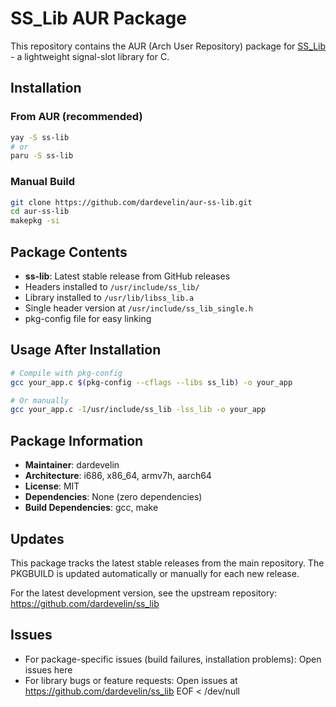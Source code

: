 # SS_Lib AUR Package

This repository contains the AUR (Arch User Repository) package for [SS_Lib](https://github.com/dardevelin/ss_lib) - a lightweight signal-slot library for C.

## Installation

### From AUR (recommended)
```bash
yay -S ss-lib
# or
paru -S ss-lib
```

### Manual Build
```bash
git clone https://github.com/dardevelin/aur-ss-lib.git
cd aur-ss-lib
makepkg -si
```

## Package Contents

- **ss-lib**: Latest stable release from GitHub releases
- Headers installed to `/usr/include/ss_lib/`
- Library installed to `/usr/lib/libss_lib.a`
- Single header version at `/usr/include/ss_lib_single.h`
- pkg-config file for easy linking

## Usage After Installation

```bash
# Compile with pkg-config
gcc your_app.c $(pkg-config --cflags --libs ss_lib) -o your_app

# Or manually
gcc your_app.c -I/usr/include/ss_lib -lss_lib -o your_app
```

## Package Information

- **Maintainer**: dardevelin
- **Architecture**: i686, x86_64, armv7h, aarch64
- **License**: MIT
- **Dependencies**: None (zero dependencies)
- **Build Dependencies**: gcc, make

## Updates

This package tracks the latest stable releases from the main repository. The PKGBUILD is updated automatically or manually for each new release.

For the latest development version, see the upstream repository: https://github.com/dardevelin/ss_lib

## Issues

- For package-specific issues (build failures, installation problems): Open issues here
- For library bugs or feature requests: Open issues at https://github.com/dardevelin/ss_lib
EOF < /dev/null